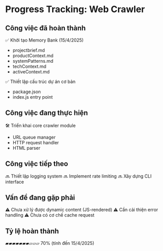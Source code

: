 # Progress Tracking: Web Crawler

## Công việc đã hoàn thành
✅ Khởi tạo Memory Bank (15/4/2025)
- projectbrief.md
- productContext.md  
- systemPatterns.md
- techContext.md
- activeContext.md

✅ Thiết lập cấu trúc dự án cơ bản
- package.json
- index.js entry point

## Công việc đang thực hiện
🛠 Triển khai core crawler module
- URL queue manager
- HTTP request handler
- HTML parser

## Công việc tiếp theo
🔜 Thiết lập logging system
🔜 Implement rate limiting
🔜 Xây dựng CLI interface

## Vấn đề đang gặp phải
⚠️ Chưa xử lý được dynamic content (JS-rendered)
⚠️ Cần cải thiện error handling
⚠️ Chưa có cơ chế cache request

## Tỷ lệ hoàn thành
▰▰▰▰▰▰▰▱▱▱ 70% (tính đến 15/4/2025)
